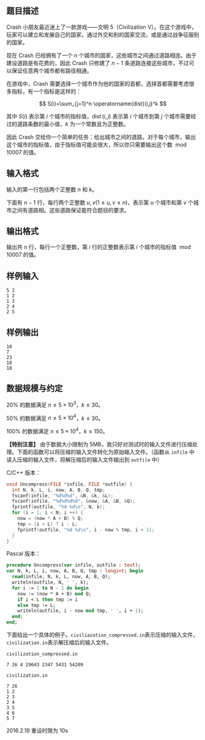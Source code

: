 ## 题目描述

Crash 小朋友最近迷上了一款游戏——文明 5（Civilization V）。在这个游戏中，玩家可以建立和发展自己的国家，通过外交和别的国家交流，或是通过战争征服别的国家。

现在 Crash 已经拥有了一个 $n$ 个城市的国家，这些城市之间通过道路相连。由于建设道路是有花费的，因此 Crash 只修建了 $n-1$ 条道路连接这些城市，不过可以保证任意两个城市都有路径相通。

在游戏中，Crash 需要选择一个城市作为他的国家的首都，选择首都需要考虑很多指标，有一个指标是这样的：

$$
S(i)=\sum_{j=1}^n \operatorname{dist}(i,j)^k
$$

其中 $S(i)$ 表示第 $i$ 个城市的指标值，$\operatorname{dist}(i, j)$ 表示第 $i$ 个城市到第 $j$ 个城市需要经过的道路条数的最小值，$k$ 为一个常数且为正整数。

因此 Crash 交给你一个简单的任务：给出城市之间的道路，对于每个城市，输出这个城市的指标值，由于指标值可能会很大，所以你只需要输出这个数 $\bmod\; 10007$ 的值。

## 输入格式

输入的第一行包括两个正整数 $n$ 和 $k$。

下面有 $n-1$ 行，每行两个正整数 $u,v (1 \leq u, v \leq n)$，表示第 $u$ 个城市和第 $v$ 个城市之间有道路相。这些道路保证能符合题目的要求。

## 输出格式

输出共 $n$ 行，每行一个正整数，第 $i$ 行的正整数表示第 $i$ 个城市的指标值 $\bmod\; 10007$ 的值。

## 样例输入

```plain
5 2
1 2
1 3
2 4
2 5
```

## 样例输出

```plain
10
7
23
18
18
```

## 数据规模与约定

$20\%$ 的数据满足 $n \leq 5\times 10^3$，$k \leq 30$。

$50\%$ 的数据满足 $n \leq 5\times 10^4$，$k \leq 30$。

$100\%$ 的数据满足 $n \leq 5\times 10^4$，$k \leq 150$。

**【特别注意】** 由于数据大小限制为 5MB，我只好对测试时的输入文件进行压缩处理。下面的函数可以将压缩的输入文件转化为原始输入文件。（函数从 `infile` 中读入压缩的输入文件，将解压缩后的输入文件输出到 `outfile` 中）

C/C++ 版本：

```cpp
void Uncompress(FILE *infile, FILE *outfile) {
  int N, k, L, i, now, A, B, Q, tmp;
  fscanf(infile, "%d%d%d", &N, &k, &L);
  fscanf(infile, "%d%d%d%d", &now, &A, &B, &Q);
  fprintf(outfile, "%d %d\n", N, k);
  for (i = 1; i < N; i ++) {
    now = (now * A + B) % Q;
	tmp = (i < L) ? i : L;
	fprintf(outfile, "%d %d\n", i - now % tmp, i + 1);
  }
}
```

Pascal 版本：

```pascal
procedure Uncompress(var infile, outfile : text);
var N, k, L, i, now, A, B, Q, tmp : longint; begin
  read(infile, N, k, L, now, A, B, Q);
  writeln(outfile, N, ' ', k);
  for i := 1 to N - 1 do begin
	now := (now * A + B) mod Q;
	if i < L then tmp := i
	else tmp := L;
	writeln(outfile, i - now mod tmp, ' ', i + 1);
  end;
end;
```

下面给出一个具体的例子。`civiliazation_compressed.in`表示压缩的输入文件， `civilization.in`表示解压缩后的输入文件。

`civilization_compressed.in`

```plain
7 26 4 29643 2347 5431 54209
```

`civilization.in`

```plain
7 26
1 2
2 3
2 4
3 5
4 6
5 7
```

2016.2.19 重设时限为 10s

